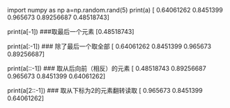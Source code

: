<!--
 * @Author: Zzceaon
 * @Date: 2020-07-04 20:26:57
 * @LastEditTime: 2020-07-04 20:27:38
 * @LastEditors: Please set LastEditors
 * @Description: python中[-1]、[:-1]、[::-1]、[n::-1]使用方法
 * @FilePath: \leetcode\Note\grammar\python\README.md
--> 
import numpy as np
a=np.random.rand(5)
print(a)
[ 0.64061262  0.8451399   0.965673    0.89256687  0.48518743]
 
print(a[-1]) ###取最后一个元素
[0.48518743]
 
print(a[:-1])  ### 除了最后一个取全部
[ 0.64061262  0.8451399   0.965673    0.89256687]
 
print(a[::-1]) ### 取从后向前（相反）的元素
[ 0.48518743  0.89256687  0.965673    0.8451399   0.64061262]
 
print(a[2::-1]) ### 取从下标为2的元素翻转读取
[ 0.965673  0.8451399   0.64061262]
